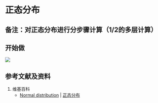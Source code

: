# 正态分布

## 备注：对正态分布进行分步骤计算（1/2的多层计算）

## 开始做

![](/images/概率/连续型随机变量/正态分布/1a.jpg)

## 参考文献及资料

1. 维基百科
	- [Normal distribution](https://en.wikipedia.org/wiki/Normal_distribution) | [正态分布](https://zh.wikipedia.org/wiki/正态分布) 
